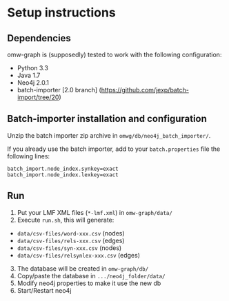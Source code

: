 Setup instructions
==================

Dependencies
------------
omw-graph is (supposedly) tested to work with the following configuration:

* Python 3.3
* Java 1.7
* Neo4j 2.0.1
* batch-importer [2.0 branch] (https://github.com/jexp/batch-import/tree/20)

Batch-importer installation and configuration
---------------------------------------------

Unzip the batch importer zip archive in `omwg/db/neo4j_batch_importer/`.

If you already use the batch importer, add to your `batch.properties` file the following lines:

```
batch_import.node_index.synkey=exact
batch_import.node_index.lexkey=exact
```

Run
---

1. Put your LMF XML files (`*-lmf.xml`) in `omw-graph/data/`
2. Execute `run.sh`, this will generate:
  * `data/csv-files/word-xxx.csv` (nodes)
  * `data/csv-files/rels-xxx.csv` (edges)
  * `data/csv-files/syn-xxx.csv` (nodes)
  * `data/csv-files/relsynlex-xxx.csv` (edges)
3. The database will be created in `omw-graph/db/`
4. Copy/paste the database in `.../neo4j_folder/data/`
5. Modify neo4j properties to make it use the new db
6. Start/Restart neo4j

